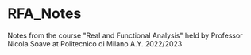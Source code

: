 # RFA_Notes

Notes from the course "Real and Functional Analysis" held by Professor Nicola Soave at Politecnico di Milano A.Y. 2022/2023
